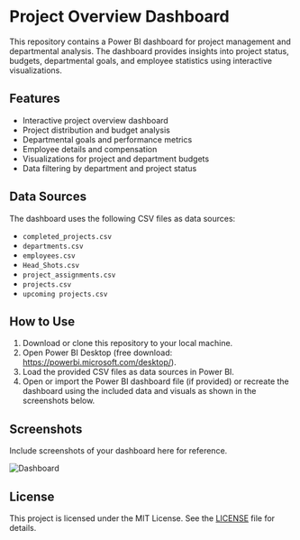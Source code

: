 # Project Overview Dashboard

This repository contains a Power BI dashboard for project management and departmental analysis. The dashboard provides insights into project status, budgets, departmental goals, and employee statistics using interactive visualizations.

## Features
- Interactive project overview dashboard
- Project distribution and budget analysis
- Departmental goals and performance metrics
- Employee details and compensation
- Visualizations for project and department budgets
- Data filtering by department and project status

## Data Sources
The dashboard uses the following CSV files as data sources:
- `completed_projects.csv`
- `departments.csv`
- `employees.csv`
- `Head_Shots.csv`
- `project_assignments.csv`
- `projects.csv`
- `upcoming projects.csv`

## How to Use
1. Download or clone this repository to your local machine.
2. Open Power BI Desktop (free download: https://powerbi.microsoft.com/desktop/).
3. Load the provided CSV files as data sources in Power BI.
4. Open or import the Power BI dashboard file (if provided) or recreate the dashboard using the included data and visuals as shown in the screenshots below.

## Screenshots
Include screenshots of your dashboard here for reference.

![Dashboard](<img width="1081" height="687" alt="screenshot-1752525428143" src="https://github.com/user-attachments/assets/a4f63e11-27e5-4b3c-b46d-78e7f5a8f248" />
)

## License
This project is licensed under the MIT License. See the [LICENSE](LICENSE) file for details. 
